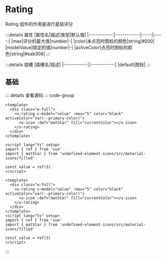 <!-- import -->
<script setup>
import Basic from '../examples/rating/01.basic.vue'
</script>
<!-- import -->

<!-- title -->
# Rating
<!-- title -->

<!-- desc -->
Rating 组件的作用是进行星级评分
<!-- desc -->

<!-- props -->
:::details 属性
|属性名|描述|类型|默认值|
|:-----------:|:-----------:|:----:|:----:|
|max|评分的最大值|number|-|
|color|未点亮时图标的颜色|string|#000|
|modelValue|绑定的值|number|-|
|activeColor|点亮时图标的颜色|string|#eab308|
:::
<!-- props -->

<!-- slots -->
:::details 插槽
|插槽名|描述|
|:-----------:|:-----------:|
|default|图标|
:::
<!-- slots -->

<!-- subtitle -->
## 基础
<!-- subtitle -->

<!-- desc -->
<!-- desc -->

<!-- component -->
<Basic></Basic>
::: details 查看源码
::: code-group
```vue [template]
<template>
  <div class="w-full">
    <u-rating v-model="value" :max="5" color="black" activeColor="var(--primary-color)">
      <u-icon :def="matStar" fill="currentColor"></u-icon>
    </u-rating>
  </div>
</template>
```

```vue [script]
<script lang="ts" setup>
import { ref } from 'vue'
import { matStar } from 'undefined-element-icons/src/material-icons/filled'

const value = ref(3)
</script>
```

```vue [all]
<template>
  <div class="w-full">
    <u-rating v-model="value" :max="5" color="black" activeColor="var(--primary-color)">
      <u-icon :def="matStar" fill="currentColor"></u-icon>
    </u-rating>
  </div>
</template>
<script lang="ts" setup>
import { ref } from 'vue'
import { matStar } from 'undefined-element-icons/src/material-icons/filled'

const value = ref(3)
</script>

```

:::
<!-- component -->
